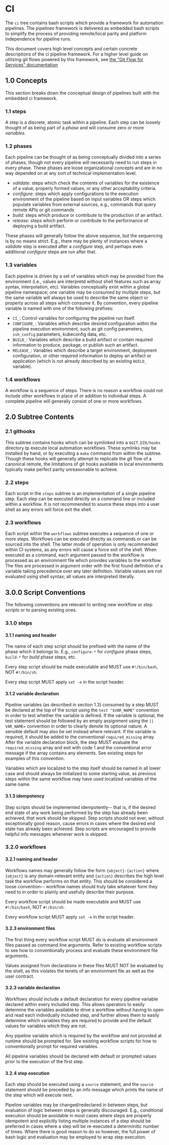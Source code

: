 # CI

The `ci` tree contains bash scripts which provide a framework for automation
pipelines. The pipelines framework is delivered as embedded bash scripts to
simplify the process of providing remote/local parity and platform independence
for pipeline runs.

This document covers high level concepts and certain concrete descriptions of
the ci pipeline framework. For a higher level guide on utilizing git flows
powered by this framework, see
[the "Git Flow for Services" documentation](./Git-Flow-Services.md)

## 1.0 Concepts

This section breaks down the conceptual design of pipelines built with the
embedded ci framework.

### 1.1 steps

A step is a discrete, atomic task within a pipeline. Each step can be loosely
thought of as being part of a _phase_ and will consume zero or more _variables_.

### 1.2 phases

Each pipeline can be thought of as being conceptually divided into a series of
phases, though not every pipeline will necessarily need to run steps in every
phase. These phases are loose organizational concepts and are in no way depended
on at any sort of technical implementation level.

- _validate_: steps which check the contents of variables for the existence of
 a value, properly formed values, or any other acceptability criteria.
- _configure_: steps which apply configurations to the execution environment of
 the pipeline based on input variables OR steps which populate variables from
 external sources, e.g., commands that query remote APIs or git commands
- _build_: steps which produce or contribute to the production of an artifact.
- _release_: steps which perform or contribute to the performance of deploying a
 build artifact.

These phases will generally follow the above sequence, but the sequencing is by
no means strict. E.g., there may be plenty of instances where a _validate_ step
is executed after a _configure_ step, and perhaps even additional _configure_
steps are run after that.

### 1.3 variables

Each pipeline is driven by a set of variables which may be provided from the
environment (i.e., values are interpretd without shell features such as array
syntax, interpolation, etc). Variables conceptually exist within a global
pipeline namespace; one variable may be consumed by multiple steps, but the same
variable will always be used to describe the same object or property across all
steps which consume it. By convention, every pipeline variable is named with one
of the following prefixes:

- `CI_`: Control variables for configuring the pipeline run itself.
- `CONFIGURE_`: Variables which describe desired configuration within the
 pipeline execution environment, such as git config parameters, `ssh_config`
 parameters, kubeconfig data, etc.
- `BUILD_`: Variables which describe a build artifact or contain required
 information to produce, package, or publish such an artifact.
- `RELEASE_`: Variables which describe a target environment, deployment
 configuration, or other required information to deploy an artifact or
 application (which is not already described by an existing `BUILD_` variable).

### 1.4 workflows

A workflow is a sequence of steps. There is no reason a workflow could not
include other workflows in place of or addition to individual steps. A complete
pipeline will generally consist of one or more workflows.

## 2.0 Subtree Contents

### 2.1 githooks

This subtree contains hooks which can be symlinked into a `$GIT_DIR/hooks`
directory tp execute local automation workflows. These symlinks may be installed
by hand, or by executing a `make` command from within the subtree. Though these
hooks will generally attempt to replicate the git flow of a canonical remote,
the limitations of git hooks available in local environments typically make
perfect parity unreasonable to achieve.

### 2.2 steps

Each script in the `steps` subtree is an implementation of a single pipeline
step. Each step can be executed directly on a command line or included within a
workflow. It is not recommended to source these steps into a user shell as any
errors will force exit the shell.

### 2.3 workflows

Each script within the `workflows` subtree executes a sequence of one or more
steps. Workflows can be executed directly as commands or can be sourced into
the shell. The latter mode of operation is only recommended within CI systems,
as any errors will cause a force exit of the shell. When executed as a command,
each argument passed to the workflow is processed as an environment file which
provides variables to the workflow. The files are processed in argument order
with the first found definition of a variable taking precedence over any later
definition. Variable values are not evaluated using shell syntax; all values are
interpreted literally.

## 3.0.0 Script Conventions

The following conventions are relevant to writing new workflow or step scripts
or to parsing existing ones.

### 3.1.0 steps

#### 3.1.1 naming and header

The name of each step script should be prefixed with the name of the phase which
it belongs to. E.g., `configure-*` for _configure_ phase steps, `build-*` for
_build_ phase steps, etc.

Every step script should be made executable and MUST use `#!/bin/bash`, NOT
`#!/bin/sh`.

Every step script MUST apply `set -e` in the script header.

#### 3.1.2 variable declaration

Pipeline variables (as described in section 1.3) consumed by a step MUST be
declared at the top of the script using the `test "$VAR_NAME"` convention in
order to test whether the variable is defined. If the variable is optional, the
test statement should be followed by an empty assignment using the `||
VAR_NAME=` convention in order to clearly denote its optional nature. A sensible
default may also be set instead where relevant. If the variable is required, it
should be added to the conventional `required_missing` array. After the variable
declaration block, the step MUST evaluate the `required_missing` array and exit
with code 1 and the conventional error message if the array contains any
elements. See existing steps for examples of this convention.

Variables which are localized to the step itself should be named in all lower
case and should always be initialized to some starting value, as previous steps
within the same workflow may have used localized variables of the same name.

#### 3.1.3 idempotency

Step scripts should be implemented idempotently-- that is, if the desired end
state of any work being performed by the step has already been achieved, that
work should be skipped. Step scripts should not ever, without exceptionally good
reason, cause errors in cases where the desired end state has already been
achieved. Step scripts are encouraged to provide helpful info messages whenever
work is skipped.

### 3.2.0 workflows

#### 3.2.1 naming and header

Workflows names may generally follow the form `{object}-{action}` where
`{object}` is any domain-relevant entity and `{action}` describes the high level
task the workflow performs on that entity. This should be considered a loose
convention-- workflow names should truly take whatever form they need to in
order to plainly and usefully describe their purpose.

Every workflow script should be made executable and MUST use `#!/bin/bash`, NOT
`#!/bin/sh`.

Every workflow script MUST apply `set -e` in the script header.

#### 3.2.3 environment files

The first thing every workflow script MUST do is evaluate all environment files
passed as command line arguments. Refer to existing workflow scripts to see how
to conventionally process and evaluate these environment file arguments.

Values assigned from declarations in these files MUST NOT be evaluated by the
shell, as this violates the tenets of an environment file as well as the user
contract.

#### 3.2.3 variable declaration

Workflows should include a default declaration for every pipeline variable
declared within every included step. This allows operators to easily determine
the variables available to drive a workflow without having to open and read each
individually included step, and further allows them to easily determine which
variables they are required to provide and the default values for variables
which they are not.

Any pipeline variable which is required by the workflow and not provided at
runtime should be prompted for. See existing workflow scripts for how to
conventionally prompt for required variables.

All pipeline variables should be declared with default or prompted values prior
to the execution of the first step.

#### 3.2.4 step execution

Each step should be executed using a `source` statement, and the `source`
statement should be preceded by an info message which prints the name of the
step which will execute next.

Pipeline variables may be changed/redeclared in between steps, but evaluation of
logic between steps is generally discouraged. E.g., conditional execution should
be avoidable in most cases where steps are properly idempotent and explicitly
listing multiple instances of a step should be preferred in cases where a step
will be re-executed a determinitic number of times. Where there is good reason
to do so however, the full power of bash logic and evaluation may be employed to
wrap step execution.
